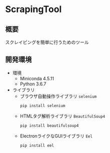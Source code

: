 # ScrapingTool

## 概要

スクレイピングを簡単に行うためのツール

## 開発環境

- 環境
  - Miniconda 4.5.11
  - Python 3.6.7
- ライブラリ
  - ブラウザ自動操作ライブラリ `selenium`
    ```sh
    pip install selenium
    ```
  - HTMLタグ解析ライブラリ `BeautifulSoup4`
    ```sh
    pip install beautifulsoup4
    ```
  - ElectronライクなGUIライブラリ `Eel`
    ```sh
    pip install eel
    ```